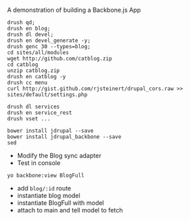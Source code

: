 A demonstration of building a Backbone.js App


```
drush qd;
drush en blog;
drush dl devel;
drush en devel_generate -y;
drush genc 30 --types=blog;
cd sites/all/modules
wget http://github.com/catblog.zip
cd catblog
unzip catblog.zip
drush en catblog -y
drush cc menu
curl http://gist.github.com/rjsteinert/drupal_cors.raw >> sites/default/settings.php
```


```
drush dl services
drush en service_rest
drush vset ...
```

```
bower install jdrupal --save
bower install jdrupal_backbone --save
sed
```
- Modify the Blog sync adapter
- Test in console
```
yo backbone:view BlogFull
```
- add `blog/:id` route
- instantiate blog model
- instantiate BlogFull with model
- attach to main and tell model to fetch
